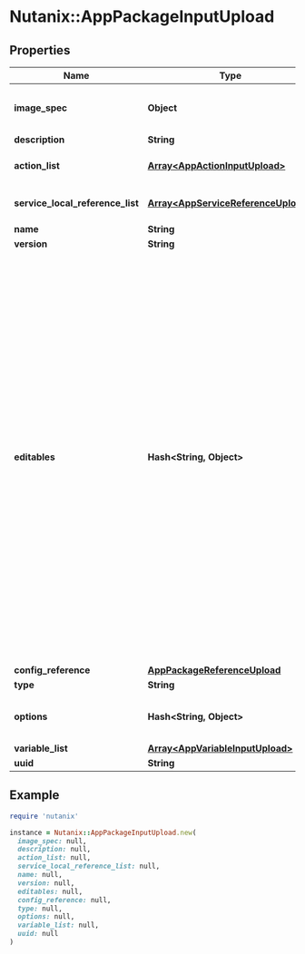 # Nutanix::AppPackageInputUpload

## Properties

| Name | Type | Description | Notes |
| ---- | ---- | ----------- | ----- |
| **image_spec** | **Object** | Additional properties for k8s image spec | [optional] |
| **description** | **String** |  | [optional] |
| **action_list** | [**Array&lt;AppActionInputUpload&gt;**](AppActionInputUpload.md) | List of references to action  | [optional] |
| **service_local_reference_list** | [**Array&lt;AppServiceReferenceUpload&gt;**](AppServiceReferenceUpload.md) | References of the service. | [optional] |
| **name** | **String** |  |  |
| **version** | **String** |  | [optional] |
| **editables** | **Hash&lt;String, Object&gt;** | Runtime editable attributes for this entity. The structure for this is a dictionary. The keys in this dictionary should be the name of the attribute on the entity. If the attribute is editable, the value should be true, else false. If the attribute is a nested dictionary, the value can contain a nested dictionary with the same key value structure described above.  | [optional] |
| **config_reference** | [**AppPackageReferenceUpload**](AppPackageReferenceUpload.md) |  | [optional] |
| **type** | **String** |  |  |
| **options** | **Hash&lt;String, Object&gt;** | Details based on type of the package. | [optional] |
| **variable_list** | [**Array&lt;AppVariableInputUpload&gt;**](AppVariableInputUpload.md) |  | [optional] |
| **uuid** | **String** |  | [optional] |

## Example

```ruby
require 'nutanix'

instance = Nutanix::AppPackageInputUpload.new(
  image_spec: null,
  description: null,
  action_list: null,
  service_local_reference_list: null,
  name: null,
  version: null,
  editables: null,
  config_reference: null,
  type: null,
  options: null,
  variable_list: null,
  uuid: null
)
```

